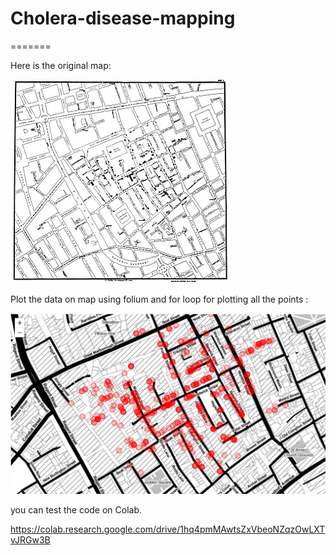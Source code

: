 # Cholera-disease-mapping
=======

 
Here is the original map:

![alt text](https://github.com/Vincent3110/Cholera-disease-mapping/blob/main/img/johnsnow_original.jpg)

Plot the data on map using folium and for loop for plotting all the points : 

![alt text](https://github.com/Vincent3110/Cholera-disease-mapping/blob/main/img/map.JPG)


you can test the code on Colab.

https://colab.research.google.com/drive/1hq4pmMAwtsZxVbeoNZqzOwLXTvJRGw3B
